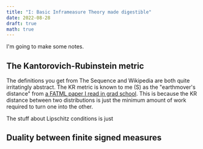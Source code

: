 ```yaml
---
title: "I: Basic Inframeasure Theory made digestible"
date: 2022-08-28
draft: true
math: true
---
```


I'm going to make some notes.

## The Kantorovich-Rubinstein metric

The definitions you get from The Sequence and Wikipedia are both quite
irritatingly abstract. The KR metric is known to me (S) as the "earthmover's
distance" from [a FATML paper I read in grad school](https://arxiv.org/abs/1104.3913).
This is because the KR distance between two distributions is just the minimum amount of work
required to turn one into the other.

The stuff about Lipschitz conditions is just 

## Duality between finite signed measures
